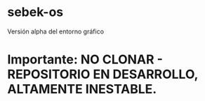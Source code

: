 # sebek-os
Versión alpha del entorno gráfico

# Importante: NO CLONAR - REPOSITORIO EN DESARROLLO, ALTAMENTE INESTABLE.
